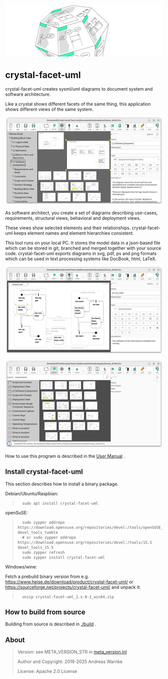 
![ScreenShot](documentation/user_manual/1_introduction_banner.svg)

crystal-facet-uml
=============

<!-- What is it? -->
crystal-facet-uml creates sysml/uml diagrams to document system and software architecture.

Like a crystal shows different facets of the same thing, this application shows different views of the same system.

![ScreenShot](documentation/user_manual/screenshot_1.png)

<!-- For Whom? What can one do with it? Why does it help? -->
As software architect, you create a set of diagrams describing
use-cases, requirements, structural views, behavioral and deployment views.

<!-- How does the tool solve the task? What is the data flow? Is it interoperable? input/output formats. required Environment? -->
These views show selected elements and their relationships.
crystal-facet-uml keeps element names and element hierarchies consistent.

This tool runs on your local PC.
It stores the model data in a json-based file
which can be stored in git, branched and merged together with your source code.
crystal-facet-uml exports diagrams in svg, pdf, ps and png formats
which can be used in text processing systems like DocBook, html, LaTeX.

![ScreenShot](documentation/user_manual/screenshot_2.png)

![ScreenShot](documentation/user_manual/screenshot_3.png)

How to use this program is described in the [User Manual](https://andreaswarnke.de/crystal-facet-uml/crystal-facet-uml_documentation.pdf) .

Install crystal-facet-uml
-----------

This section describes how to install a binary package.

Debian/Ubuntu/Raspbian:

>       sudo apt install crystal-facet-uml

openSuSE:

>       sudo zypper addrepo https://download.opensuse.org/repositories/devel:/tools/openSUSE_Tumbleweed devel_tools_tumble
>       # or sudo zypper addrepo https://download.opensuse.org/repositories/devel:/tools/15.5 devel_tools_15.5
>       sudo zypper refresh
>       sudo zypper install crystal-facet-uml

Windows/wine:

Fetch a prebuild binary version from e.g. https://www.heise.de/download/product/crystal-facet-uml/
or https://sourceforge.net/projects/crystal-facet-uml/ and unpack it:

>       unzip crystal-facet-uml_1.x.0-1_win64.zip

How to build from source
-----------

Building from source is described in [./build](build) .

About
-----------

> Version: see META_VERSION_STR in [meta_version.inl](main/include/meta/meta_version.inl)
>
> Author and Copyright: 2016-2025 Andreas Warnke
>
> License: Apache 2.0 License
